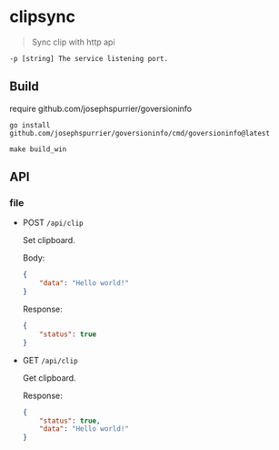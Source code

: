 # clipsync

> Sync clip with http api

```
-p [string] The service listening port.
```

## Build

require github.com/josephspurrier/goversioninfo

`go install github.com/josephspurrier/goversioninfo/cmd/goversioninfo@latest`

`make build_win`

## API

### file

- POST `/api/clip`

    Set clipboard.

    Body:
    ```json
    {
        "data": "Hello world!"
    }
    ```

    Response:
    ```json
    {
        "status": true
    }
    ```

- GET `/api/clip`

    Get clipboard.

    Response:
    ```json
    {
        "status": true,
        "data": "Hello world!"
    }
    ```
